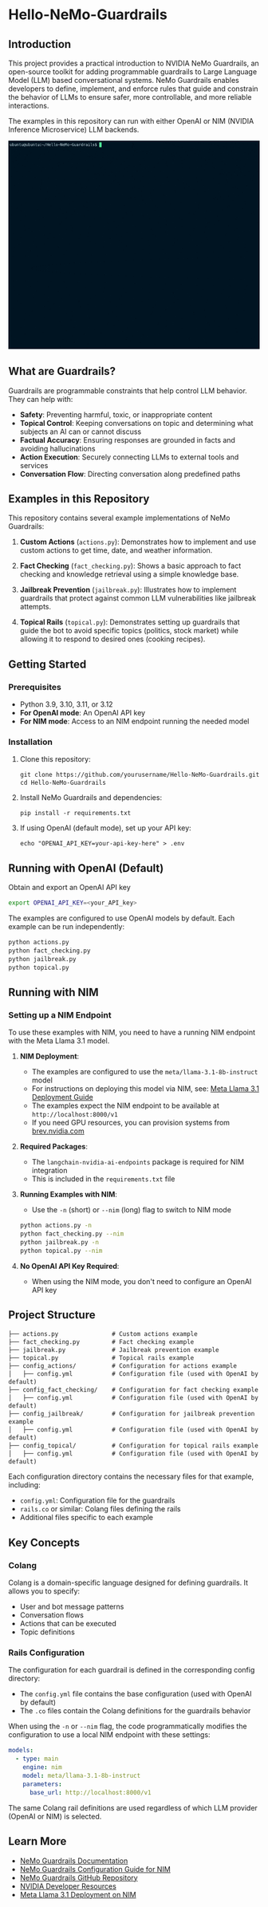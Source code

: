 # Hello-NeMo-Guardrails

## Introduction

This project provides a practical introduction to NVIDIA NeMo Guardrails, an open-source toolkit for adding programmable guardrails to Large Language Model (LLM) based conversational systems. NeMo Guardrails enables developers to define, implement, and enforce rules that guide and constrain the behavior of LLMs to ensure safer, more controllable, and more reliable interactions.

The examples in this repository can run with either OpenAI or NIM (NVIDIA Inference Microservice) LLM backends.

![demo gif](./topical_demo.gif)

## What are Guardrails?

Guardrails are programmable constraints that help control LLM behavior. They can help with:

- **Safety**: Preventing harmful, toxic, or inappropriate content
- **Topical Control**: Keeping conversations on topic and determining what subjects an AI can or cannot discuss
- **Factual Accuracy**: Ensuring responses are grounded in facts and avoiding hallucinations
- **Action Execution**: Securely connecting LLMs to external tools and services
- **Conversation Flow**: Directing conversation along predefined paths

## Examples in this Repository

This repository contains several example implementations of NeMo Guardrails:

1. **Custom Actions** (`actions.py`): Demonstrates how to implement and use custom actions to get time, date, and weather information.

2. **Fact Checking** (`fact_checking.py`): Shows a basic approach to fact checking and knowledge retrieval using a simple knowledge base.

3. **Jailbreak Prevention** (`jailbreak.py`): Illustrates how to implement guardrails that protect against common LLM vulnerabilities like jailbreak attempts.

4. **Topical Rails** (`topical.py`): Demonstrates setting up guardrails that guide the bot to avoid specific topics (politics, stock market) while allowing it to respond to desired ones (cooking recipes).

## Getting Started

### Prerequisites

- Python 3.9, 3.10, 3.11, or 3.12
- **For OpenAI mode**: An OpenAI API key
- **For NIM mode**: Access to an NIM endpoint running the needed model

### Installation

1. Clone this repository:
   ```
   git clone https://github.com/yourusername/Hello-NeMo-Guardrails.git
   cd Hello-NeMo-Guardrails
   ```

2. Install NeMo Guardrails and dependencies:
   ```
   pip install -r requirements.txt
   ```

3. If using OpenAI (default mode), set up your API key:
   ```
   echo "OPENAI_API_KEY=your-api-key-here" > .env
   ```

## Running with OpenAI (Default)

Obtain and export an OpenAI API key
```bash
export OPENAI_API_KEY=<your_API_key>
```

The examples are configured to use OpenAI models by default. Each example can be run independently:

```bash
python actions.py
python fact_checking.py
python jailbreak.py
python topical.py
```

## Running with NIM

### Setting up a NIM Endpoint

To use these examples with NIM, you need to have a running NIM endpoint with the Meta Llama 3.1 model. 

1. **NIM Deployment**:
   - The examples are configured to use the `meta/llama-3.1-8b-instruct` model
   - For instructions on deploying this model via NIM, see: [Meta Llama 3.1 Deployment Guide](https://build.nvidia.com/meta/llama-3_1-8b-instruct/deploy)
   - The examples expect the NIM endpoint to be available at `http://localhost:8000/v1`
   - If you need GPU resources, you can provision systems from [brev.nvidia.com](https://brev.nvidia.com)

2. **Required Packages**:
   - The `langchain-nvidia-ai-endpoints` package is required for NIM integration
   - This is included in the `requirements.txt` file

3. **Running Examples with NIM**:
   - Use the `-n` (short) or `--nim` (long) flag to switch to NIM mode
   
   ```bash
   python actions.py -n
   python fact_checking.py --nim
   python jailbreak.py -n
   python topical.py --nim
   ```

4. **No OpenAI API Key Required**:
   - When using the NIM mode, you don't need to configure an OpenAI API key

## Project Structure

```
├── actions.py               # Custom actions example
├── fact_checking.py         # Fact checking example
├── jailbreak.py             # Jailbreak prevention example
├── topical.py               # Topical rails example
├── config_actions/          # Configuration for actions example
│   ├── config.yml           # Configuration file (used with OpenAI by default)
├── config_fact_checking/    # Configuration for fact checking example
│   ├── config.yml           # Configuration file (used with OpenAI by default)
├── config_jailbreak/        # Configuration for jailbreak prevention example
│   ├── config.yml           # Configuration file (used with OpenAI by default)
├── config_topical/          # Configuration for topical rails example
│   ├── config.yml           # Configuration file (used with OpenAI by default)
```

Each configuration directory contains the necessary files for that example, including:
- `config.yml`: Configuration file for the guardrails
- `rails.co` or similar: Colang files defining the rails
- Additional files specific to each example

## Key Concepts

### Colang

Colang is a domain-specific language designed for defining guardrails. It allows you to specify:

- User and bot message patterns
- Conversation flows
- Actions that can be executed
- Topic definitions

### Rails Configuration

The configuration for each guardrail is defined in the corresponding config directory:

- The `config.yml` file contains the base configuration (used with OpenAI by default)
- The `.co` files contain the Colang definitions for the guardrails behavior

When using the `-n` or `--nim` flag, the code programmatically modifies the configuration to use a local NIM endpoint with these settings:

```yaml
models:
  - type: main
    engine: nim
    model: meta/llama-3.1-8b-instruct
    parameters:
      base_url: http://localhost:8000/v1
```

The same Colang rail definitions are used regardless of which LLM provider (OpenAI or NIM) is selected.

## Learn More

- [NeMo Guardrails Documentation](https://docs.nvidia.com/nemo/guardrails/index.html)
- [NeMo Guardrails Configuration Guide for NIM](https://docs.nvidia.com/nemo/guardrails/latest/user-guides/configuration-guide.html#nim-for-llms)
- [NeMo Guardrails GitHub Repository](https://github.com/NVIDIA/NeMo-Guardrails)
- [NVIDIA Developer Resources](https://developer.nvidia.com/nemo-guardrails)
- [Meta Llama 3.1 Deployment on NIM](https://build.nvidia.com/meta/llama-3_1-8b-instruct/deploy)

